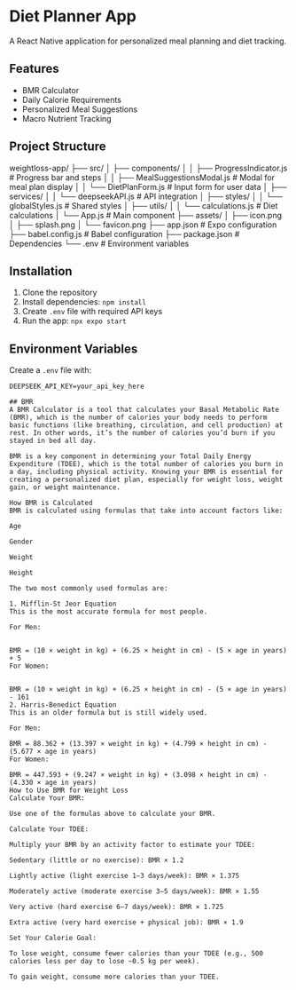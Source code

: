 # Diet Planner App

A React Native application for personalized meal planning and diet tracking.

## Features
- BMR Calculator
- Daily Calorie Requirements
- Personalized Meal Suggestions
- Macro Nutrient Tracking

## Project Structure

weightloss-app/
├── src/
│   ├── components/
│   │   ├── ProgressIndicator.js     # Progress bar and steps
│   │   ├── MealSuggestionsModal.js  # Modal for meal plan display
│   │   └── DietPlanForm.js         # Input form for user data
│   ├── services/
│   │   └── deepseekAPI.js          # API integration
│   ├── styles/
│   │   └── globalStyles.js         # Shared styles
│   ├── utils/
│   │   └── calculations.js         # Diet calculations
│   └── App.js                      # Main component
├── assets/
│   ├── icon.png
│   ├── splash.png
│   └── favicon.png
├── app.json                        # Expo configuration
├── babel.config.js                 # Babel configuration
├── package.json                    # Dependencies
└── .env                           # Environment variables

## Installation
1. Clone the repository
2. Install dependencies: `npm install`
3. Create `.env` file with required API keys
4. Run the app: `npx expo start`

## Environment Variables
Create a `.env` file with:
```env
DEEPSEEK_API_KEY=your_api_key_here

## BMR
A BMR Calculator is a tool that calculates your Basal Metabolic Rate (BMR), which is the number of calories your body needs to perform basic functions (like breathing, circulation, and cell production) at rest. In other words, it’s the number of calories you’d burn if you stayed in bed all day.

BMR is a key component in determining your Total Daily Energy Expenditure (TDEE), which is the total number of calories you burn in a day, including physical activity. Knowing your BMR is essential for creating a personalized diet plan, especially for weight loss, weight gain, or weight maintenance.

How BMR is Calculated
BMR is calculated using formulas that take into account factors like:

Age

Gender

Weight

Height

The two most commonly used formulas are:

1. Mifflin-St Jeor Equation
This is the most accurate formula for most people.

For Men:


BMR = (10 × weight in kg) + (6.25 × height in cm) - (5 × age in years) + 5
For Women:


BMR = (10 × weight in kg) + (6.25 × height in cm) - (5 × age in years) - 161
2. Harris-Benedict Equation
This is an older formula but is still widely used.

For Men:

BMR = 88.362 + (13.397 × weight in kg) + (4.799 × height in cm) - (5.677 × age in years)
For Women:

BMR = 447.593 + (9.247 × weight in kg) + (3.098 × height in cm) - (4.330 × age in years)
How to Use BMR for Weight Loss
Calculate Your BMR:

Use one of the formulas above to calculate your BMR.

Calculate Your TDEE:

Multiply your BMR by an activity factor to estimate your TDEE:

Sedentary (little or no exercise): BMR × 1.2

Lightly active (light exercise 1–3 days/week): BMR × 1.375

Moderately active (moderate exercise 3–5 days/week): BMR × 1.55

Very active (hard exercise 6–7 days/week): BMR × 1.725

Extra active (very hard exercise + physical job): BMR × 1.9

Set Your Calorie Goal:

To lose weight, consume fewer calories than your TDEE (e.g., 500 calories less per day to lose ~0.5 kg per week).

To gain weight, consume more calories than your TDEE.
